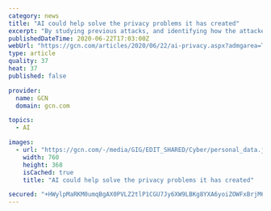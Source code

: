 ```yaml
---
category: news
title: "AI could help solve the privacy problems it has created"
excerpt: "By studying previous attacks, and identifying how the attacker’s behavior deviates from the norm, artificial intelligence can flag suspicious activity."
publishedDateTime: 2020-06-22T17:03:00Z
webUrl: "https://gcn.com/articles/2020/06/22/ai-privacy.aspx?admgarea=TC_SecCybersSec"
type: article
quality: 37
heat: 37
published: false

provider:
  name: GCN
  domain: gcn.com

topics:
  - AI

images:
  - url: "https://gcn.com/-/media/GIG/EDIT_SHARED/Cyber/personal_data.jpg"
    width: 760
    height: 368
    isCached: true
    title: "AI could help solve the privacy problems it has created"

secured: "+HWylpMaRKM0umqBgAX0PVLZ2tlP1CGU7Jy6XW9LBKg8YXA6yoiZOWFxBrjM6kjqUc+KLBd9ZvykSMeivESwdOsslGwyC4iGIvtPT/ddr3VMDpkpqdQJD6zV5kw+yBBvDMcd44n2N+Cf1jjxxjn5Wznw5R59r+09mZy2O58eRGFImPe9++4YNbbeQIFidokTYTClj0n/uXEXgIS0Mh7L73Btp0LhqkbMZTxkaFPGDI2TwRzASGPwv3tv9ssmETWfckkE1muoBMv29w283IgwOUUDw9X0wj9IqbWEjIWOJzEifh3puslQ6Ns5tB1ER/ubCwQcnLQI5F1+lz9wbD1GOQ==;+b3zSsnObdqPUlxJwoG+gQ=="
---
```


